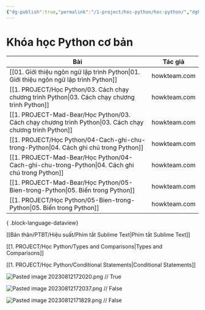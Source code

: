 ```yaml
---
{"dg-publish":true,"permalink":"/1-project/hoc-python/hoc-python/","dgPassFrontmatter":true}
---
```



# Khóa học Python cơ bản

| Bài                                                                                                        | Tác giả      |
| ---------------------------------------------------------------------------------------------------------- | ------------ |
| [[01. Giới thiệu ngôn ngữ lập trình Python\|01. Giới thiệu ngôn ngữ lập trình Python]]                  | howkteam.com |
| [[1. PROJECT/Học Python/03. Cách chạy chương trình Python\|03. Cách chạy chương trình Python]]          | howkteam.com |
| [[1. PROJECT-Mad-Bear/Học Python/03. Cách chạy chương trình Python\|03. Cách chạy chương trình Python]] | howkteam.com |
| [[1. PROJECT/Học Python/04-Cach-ghi-chu-trong-Python\|04. Cách ghi chú trong Python]]                   | howkteam.com |
| [[1. PROJECT-Mad-Bear/Học Python/04-Cach-ghi-chu-trong-Python\|04. Cách ghi chú trong Python]]          | howkteam.com |
| [[1. PROJECT-Mad-Bear/Học Python/05-Bien-trong-Python\|05. Biến trong Python]]                          | howkteam.com |
| [[1. PROJECT/Học Python/05-Bien-trong-Python\|05. Biến trong Python]]                                   | howkteam.com |

{ .block-language-dataview}

[[Bản thân/PTBT/Hiệu suất/Phím tắt Sublime Text\|Phím tắt Sublime Text]]

[[1. PROJECT/Học Python/Types and Comparisons\|Types and Comparisons]]

[[1. PROJECT/Học Python/Conditional Statements\|Conditional Statements]]

![Pasted image 20230812172020.png](/img/user/3.%20RESOURCE/attachments/Pasted%20image%2020230812172020.png)
//
True
<!--SR:!2023-08-25,8,250-->

![Pasted image 20230812172037.png](/img/user/3.%20RESOURCE/attachments/Pasted%20image%2020230812172037.png)
//
False
<!--SR:!2023-08-27,10,250-->

![Pasted image 20230812171829.png](/img/user/3.%20RESOURCE/attachments/Pasted%20image%2020230812171829.png)
//
False
<!--SR:!2023-08-27,10,250-->


